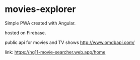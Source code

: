 # movies-explorer
 Simple PWA created with Angular. 
 
 hosted on Firebase.
 
 public api for movies and TV shows http://www.omdbapi.com/
 
 link: https://ng11-movie-searcher.web.app/home
